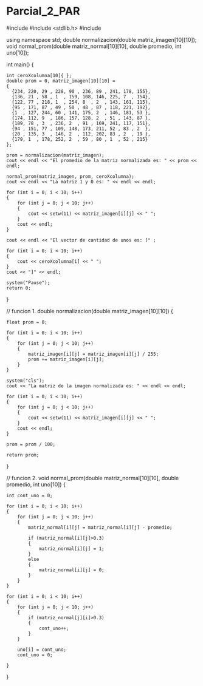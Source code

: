 # Parcial_2_PAR
#include <iostream>
#include <stdlib.h>
#include <iomanip>

using namespace std;
double normalizacion(double matriz_imagen[10][10]);
void normal_prom(double matriz_normal[10][10], double promedio, int uno[10]);

int main() {

	int ceroXcolumna[10]{ };
	double prom = 0, matriz_imagen[10][10] =
	{
	  {234, 220, 29 , 228, 90 , 236, 89 , 241, 178,	155},
	  {136, 21 , 58 , 1  , 159, 108, 146, 225, 7  ,	154},
	  {122, 77 , 218, 1  , 254, 8  , 2  , 143, 161,	115},
	  {95 , 171, 87 , 49 , 50 , 48 , 87 , 118, 221,	192},
	  {1  , 127, 244, 60 , 141, 175, 2  , 146, 181,	53 },
	  {174, 112, 9  , 186, 157, 128, 2  , 51 , 143,	87 },
	  {189, 78 , 3  , 236, 2  , 91 , 169, 241, 117,	151},
	  {94 , 151, 77 , 109, 148, 173, 211, 52 , 83 ,	2  },
	  {20 , 135, 3  , 146, 2  , 112, 202, 83 , 2  ,	19 },
	  {179, 1  , 178, 252, 2  , 59 , 80 , 1  , 52 ,	215}
	};

	prom = normalizacion(matriz_imagen);
	cout << endl << "El promedio de la matriz normalizada es: " << prom << endl;

	normal_prom(matriz_imagen, prom, ceroXcolumna);
	cout << endl << "La matriz 1 y 0 es: " << endl << endl;

	for (int i = 0; i < 10; i++)
	{
		for (int j = 0; j < 10; j++)
		{
			cout << setw(11) << matriz_imagen[i][j] << " ";
		}
		cout << endl;
	}

	cout << endl << "El vector de cantidad de unos es: [" ;

	for (int i = 0; i < 10; i++)
	{
		cout << ceroXcolumna[i] << " ";
	}
	cout << "]" << endl;

	system("Pause");
	return 0;
}

// funcion 1.
double normalizacion(double matriz_imagen[10][10]) {

	float prom = 0;

	for (int i = 0; i < 10; i++)
	{
		for (int j = 0; j < 10; j++)
		{
			matriz_imagen[i][j] = matriz_imagen[i][j] / 255;
			prom += matriz_imagen[i][j];
		}
	}

	system("cls");
	cout << "La matriz de la imagen normalizada es: " << endl << endl;

	for (int i = 0; i < 10; i++)
	{
		for (int j = 0; j < 10; j++)
		{
			cout << setw(11) << matriz_imagen[i][j] << " ";
		}
		cout << endl;
	}

	prom = prom / 100;

	return prom;
}

// funcion 2.
void normal_prom(double matriz_normal[10][10], double promedio, int uno[10]) {

	int cont_uno = 0;

	for (int i = 0; i < 10; i++)
	{
		for (int j = 0; j < 10; j++)
		{
			matriz_normal[i][j] = matriz_normal[i][j] - promedio;

			if (matriz_normal[i][j]>0.3)
			{
				matriz_normal[i][j] = 1;
			}
			else
			{
				matriz_normal[i][j] = 0;
			}
		}
	}

	for (int i = 0; i < 10; i++)
	{
		for (int j = 0; j < 10; j++)
		{
			if (matriz_normal[j][i]>0.3)
			{
				cont_uno++;
			}
		}

		uno[i] = cont_uno;
		cont_uno = 0;

	}

}
